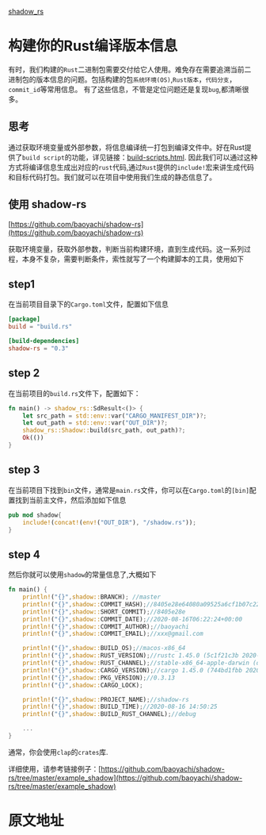 [shadow_rs](https://github.com/baoyachi/baoyachi.github.io/blob/master/png/rust/build_shadow.rs.png?raw=true)


# 构建你的Rust编译版本信息
有时，我们构建的`Rust`二进制包需要交付给它人使用。难免存在需要追溯当前二进制包的版本信息的问题。包括构建的包`系统环境(OS)`,`Rust版本`，`代码分支`，`commit_id`等常用信息。
有了这些信息，不管是定位问题还是复现`bug`,都清晰很多。

## 思考
通过获取环境变量或外部参数，将信息编译统一打包到编译文件中。好在Rust提供了`build script`的功能，详见链接：[build-scripts.html](https://doc.rust-lang.org/stable/rust-by-example/cargo/build_scripts.html).
因此我们可以通过这种方式将编译信息生成出对应的`rust`代码,通过`Rust`提供的`include!`宏来讲生成代码和目标代码打包。我们就可以在项目中使用我们生成的静态信息了。

## 使用 shadow-rs
[https://github.com/baoyachi/shadow-rs](https://github.com/baoyachi/shadow-rs)


获取环境变量，获取外部参数，判断当前构建环境，直到生成代码。这一系列过程，本身不复杂，需要判断条件，索性就写了一个构建脚本的工具，使用如下

## step1 
在当前项目目录下的`Cargo.toml`文件，配置如下信息
```toml
[package]
build = "build.rs"

[build-dependencies]
shadow-rs = "0.3"
```

## step 2
在当前项目的`build.rs`文件下，配置如下：
```rust
fn main() -> shadow_rs::SdResult<()> {
    let src_path = std::env::var("CARGO_MANIFEST_DIR")?;
    let out_path = std::env::var("OUT_DIR")?;
    shadow_rs::Shadow::build(src_path, out_path)?;
    Ok(())
}
```

## step 3
在当前项目下找到`bin`文件，通常是`main.rs`文件，你可以在`Cargo.toml`的`[bin]`配置找到当前主文件，然后添加如下信息
```rust
pub mod shadow{
    include!(concat!(env!("OUT_DIR"), "/shadow.rs"));
}
```

## step 4
然后你就可以使用`shadow`的常量信息了,大概如下
```rust
fn main() {
    println!("{}",shadow::BRANCH); //master
    println!("{}",shadow::COMMIT_HASH);//8405e28e64080a09525a6cf1b07c22fcaf71a5c5
    println!("{}",shadow::SHORT_COMMIT);//8405e28e
    println!("{}",shadow::COMMIT_DATE);//2020-08-16T06:22:24+00:00
    println!("{}",shadow::COMMIT_AUTHOR);//baoyachi
    println!("{}",shadow::COMMIT_EMAIL);//xxx@gmail.com

    println!("{}",shadow::BUILD_OS);//macos-x86_64
    println!("{}",shadow::RUST_VERSION);//rustc 1.45.0 (5c1f21c3b 2020-07-13)
    println!("{}",shadow::RUST_CHANNEL);//stable-x86_64-apple-darwin (default)
    println!("{}",shadow::CARGO_VERSION);//cargo 1.45.0 (744bd1fbb 2020-06-15)
    println!("{}",shadow::PKG_VERSION);//0.3.13
    println!("{}",shadow::CARGO_LOCK);

    println!("{}",shadow::PROJECT_NAME);//shadow-rs
    println!("{}",shadow::BUILD_TIME);//2020-08-16 14:50:25
    println!("{}",shadow::BUILD_RUST_CHANNEL);//debug

    ...
}
```

通常，你会使用`clap`的`crates`库.

详细使用，请参考链接例子：[https://github.com/baoyachi/shadow-rs/tree/master/example_shadow](https://github.com/baoyachi/shadow-rs/tree/master/example_shadow)




# 原文地址

